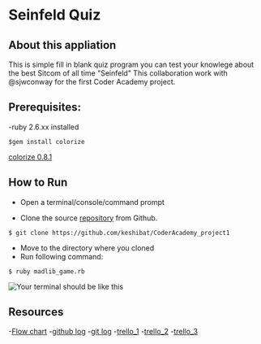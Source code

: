 # Seinfeld Quiz

## About this appliation

This is simple fill in blank quiz program you can test your knowlege about the best Sitcom of all time "Seinfeld"
This collaboration work with @sjwconway for the first Coder Academy project.



## Prerequisites:

-ruby 2.6.xx installed
```
$gem install colorize
```
[colorize 0.8.1](https://rubygems.org/gems/colorize/versions/0.8.1)



## How to Run

- Open a terminal/console/command prompt

- Clone the source [repository](https://github.com/keshibat/CoderAcademy_project1) from Github.
```
$ git clone https://github.com/keshibat/CoderAcademy_project1

```
- Move to the directory where you cloned
- Run following command:
```
$ ruby madlib_game.rb
```

![Your terminal should be like this](https://i.imgur.com/gtJqovz.png)

## Resources
-[Flow chart](https://i.imgur.com/80iHzh3.png)
-[github log](https://i.imgur.com/LVTJ0t7.png)
-[git log](https://i.imgur.com/euOzJhh.png)
-[trello_1](https://i.imgur.com/1NRJ1vt.png)
-[trello_2](https://i.imgur.com/2DEasqT.png)
-[trello_3](https://i.imgur.com/yBytnQf.png)

